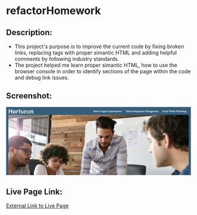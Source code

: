 # refactorHomework

## Description:

- This project's purpose is to improve the current code by fixing broken links, replacing tags with proper simantic HTML and adding helpful comments by following industry standards.
- The project helped me learn proper simantic HTML, how to use the browser console in order to identify sections of the page within the code and debug link issues.

## Screenshot:

![Horiseon Page Screenshot](./assets/images/horiseon-page-screenshot.png)

## Live Page Link:

[External Link to Live Page](https://xerberuz.github.io/refactorHomework/)
